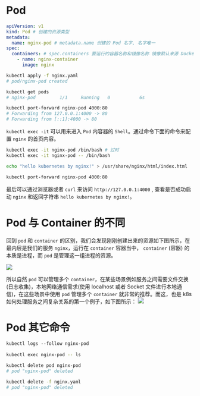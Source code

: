 # Pod
```yaml
apiVersion: v1
kind: Pod # 创建的资源类型
metadata:
  name: nginx-pod # metadata.name 创建的 Pod 名字, 名字唯一
spec:
  containers: # spec.containers 要运行的容器名称和镜像名称 镜像默认来源 DockerHub
    - name: nginx-container
      image: nginx
```
```bash
kubectl apply -f nginx.yaml
# pod/nginx-pod created

kubectl get pods
# nginx-pod         1/1     Running   0           6s

kubectl port-forward nginx-pod 4000:80
# Forwarding from 127.0.0.1:4000 -> 80
# Forwarding from [::1]:4000 -> 80
```
`kubectl exec -it` 可以用来进入 `Pod` 内容器的 `Shell`。通过命令下面的命令来配置 `nginx` 的首页内容。

```bash
kubectl exec -it nginx-pod /bin/bash # 过时
kubectl exec -it nginx-pod -- /bin/bash

echo "hello kubernetes by nginx!" > /usr/share/nginx/html/index.html

kubectl port-forward nginx-pod 4000:80
```
最后可以通过浏览器或者 `curl` 来访问 `http://127.0.0.1:4000` , 查看是否成功启动 `nginx` 和返回字符串 `hello kubernetes by nginx!`。

# Pod 与 Container 的不同
回到 `pod` 和 `container` 的区别，我们会发现刚刚创建出来的资源如下图所示，在最内层是我们的服务 `nginx`，运行在 `container` 容器当中， `container` (容器) 的本质是进程，而 `pod` 是管理这一组进程的资源。

![](https://camo.githubusercontent.com/5cf6cf3d7535429968e20836e2e5312bef344257fa62647ba4928129cd4f40a4/68747470733a2f2f63646e2e6a7364656c6976722e6e65742f67682f6775616e677a68656e676c692f50696355524c406d61737465722f755069632f6e67696e785f706f642e706e67)

所以自然 `pod` 可以管理多个 `container`，在某些场景例如服务之间需要文件交换(日志收集)，本地网络通信需求(使用 localhost 或者 Socket 文件进行本地通信)，在这些场景中使用 `pod` 管理多个 `container` 就非常的推荐。而这，也是 k8s 如何处理服务之间复杂关系的第一个例子，如下图所示：
![](https://camo.githubusercontent.com/0c5ac31305f9d3a9bea50e0211b59d3fd033ff9fb5a5b0d70d75bf5dc9ca84c0/68747470733a2f2f63646e2e6a7364656c6976722e6e65742f67682f6775616e677a68656e676c692f50696355524c406d61737465722f755069632f706f642e706e67)
# Pod 其它命令
```bash
kubectl logs --follow nginx-pod
                              
kubectl exec nginx-pod -- ls

kubectl delete pod nginx-pod
# pod "nginx-pod" deleted

kubectl delete -f nginx.yaml
# pod "nginx-pod" deleted
```
